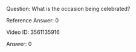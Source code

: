 Question: What is the occasion being celebrated?

Reference Answer: 0

Video ID: 3561135916

Answer: 0

